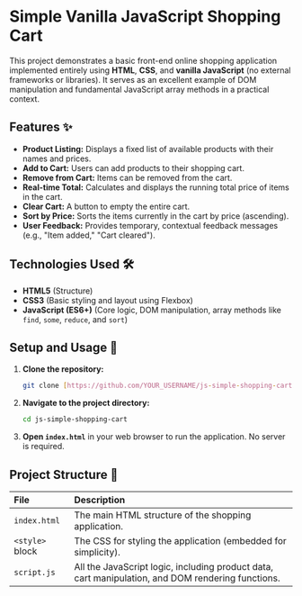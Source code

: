 # Simple Vanilla JavaScript Shopping Cart

This project demonstrates a basic front-end online shopping application implemented entirely using **HTML**, **CSS**, and **vanilla JavaScript** (no external frameworks or libraries). It serves as an excellent example of DOM manipulation and fundamental JavaScript array methods in a practical context.

## Features ✨

* **Product Listing:** Displays a fixed list of available products with their names and prices.
* **Add to Cart:** Users can add products to their shopping cart.
* **Remove from Cart:** Items can be removed from the cart.
* **Real-time Total:** Calculates and displays the running total price of items in the cart.
* **Clear Cart:** A button to empty the entire cart.
* **Sort by Price:** Sorts the items currently in the cart by price (ascending).
* **User Feedback:** Provides temporary, contextual feedback messages (e.g., "Item added," "Cart cleared").

## Technologies Used 🛠️

* **HTML5** (Structure)
* **CSS3** (Basic styling and layout using Flexbox)
* **JavaScript (ES6+)** (Core logic, DOM manipulation, array methods like `find`, `some`, `reduce`, and `sort`)

## Setup and Usage 🚀

1.  **Clone the repository:**
    ```bash
    git clone [https://github.com/YOUR_USERNAME/js-simple-shopping-cart.git](https://github.com/YOUR_USERNAME/js-simple-shopping-cart.git)
    ```
2.  **Navigate to the project directory:**
    ```bash
    cd js-simple-shopping-cart
    ```
3.  **Open `index.html`** in your web browser to run the application. No server is required.

## Project Structure 📁

| File | Description |
| :--- | :--- |
| `index.html` | The main HTML structure of the shopping application. |
| `<style>` block | The CSS for styling the application (embedded for simplicity). |
| `script.js` | All the JavaScript logic, including product data, cart manipulation, and DOM rendering functions. |
